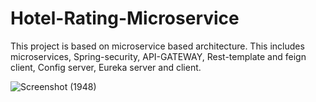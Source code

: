 # Hotel-Rating-Microservice
This project is based on microservice based architecture. This includes microservices, Spring-security, API-GATEWAY, Rest-template and feign client, Config server, Eureka server and client.

![Screenshot (1948)](https://github.com/mayurW1000/Hotel-Rating-Microservice/assets/110468237/304120e3-39e2-43ad-a028-87bb7d3b80d9)
